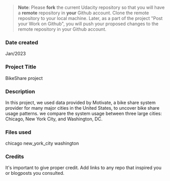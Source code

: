 >**Note**: Please **fork** the current Udacity repository so that you will have a **remote** repository in **your** Github account. Clone the remote repository to your local machine. Later, as a part of the project "Post your Work on Github", you will push your proposed changes to the remote repository in your Github account.

### Date created
Jan/2023

### Project Title
BikeShare project


### Description
In this project, we used data provided by Motivate, a bike share system provider for many major cities in the United States,
 to uncover bike share usage patterns. we compare the system usage between three large cities: Chicago, New York City, and Washington, DC.

### Files used
chicago 
new_york_city
washington

### Credits
It's important to give proper credit. Add links to any repo that inspired you or blogposts you consulted.

